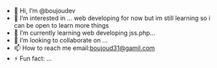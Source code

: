 - 👋 Hi, I’m @boujoudev
- 👀 I’m interested in ... web developing for now but im still learning so i can be open to learn more things
- 🌱 I’m currently learning web developing jss.php...
- 💞️ I’m looking to collaborate on ...
- 📫 How to reach me email:boujoud31@gamil.com
- ⚡ Fun fact: ...

<!---
boujoudev/boujoudev is a ✨ special ✨ repository because its `README.md` (this file) appears on your GitHub profile.
You can click the Preview link to take a look at your changes.
--->

